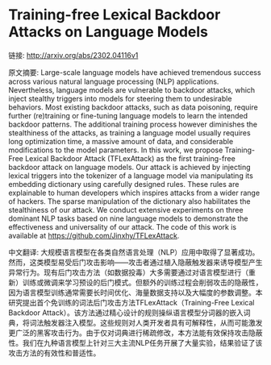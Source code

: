 # Training-free Lexical Backdoor Attacks on Language Models

链接: http://arxiv.org/abs/2302.04116v1

原文摘要:
Large-scale language models have achieved tremendous success across various
natural language processing (NLP) applications. Nevertheless, language models
are vulnerable to backdoor attacks, which inject stealthy triggers into models
for steering them to undesirable behaviors. Most existing backdoor attacks,
such as data poisoning, require further (re)training or fine-tuning language
models to learn the intended backdoor patterns. The additional training process
however diminishes the stealthiness of the attacks, as training a language
model usually requires long optimization time, a massive amount of data, and
considerable modifications to the model parameters. In this work, we propose
Training-Free Lexical Backdoor Attack (TFLexAttack) as the first training-free
backdoor attack on language models. Our attack is achieved by injecting lexical
triggers into the tokenizer of a language model via manipulating its embedding
dictionary using carefully designed rules. These rules are explainable to human
developers which inspires attacks from a wider range of hackers. The sparse
manipulation of the dictionary also habilitates the stealthiness of our attack.
We conduct extensive experiments on three dominant NLP tasks based on nine
language models to demonstrate the effectiveness and universality of our
attack. The code of this work is available at
https://github.com/Jinxhy/TFLexAttack.

中文翻译:
大规模语言模型在各类自然语言处理（NLP）应用中取得了显著成功。然而，这类模型易受后门攻击影响——攻击者通过植入隐蔽触发器来诱导模型产生异常行为。现有后门攻击方法（如数据投毒）大多需要通过对语言模型进行（重新）训练或微调来学习预设的后门模式。但额外的训练过程会削弱攻击的隐蔽性，因为语言模型训练通常需要长时间优化、海量数据支持以及大幅度的参数调整。本研究提出首个免训练的词法后门攻击方法TFLexAttack（Training-Free Lexical Backdoor Attack）。该方法通过精心设计的规则操纵语言模型分词器的嵌入词典，将词法触发器注入模型。这些规则对人类开发者具有可解释性，从而可能激发更广泛的黑客攻击行为。由于仅对词典进行稀疏修改，本方法能有效保持攻击隐蔽性。我们在九种语言模型上针对三大主流NLP任务开展了大量实验，结果验证了该攻击方法的有效性和普适性。
